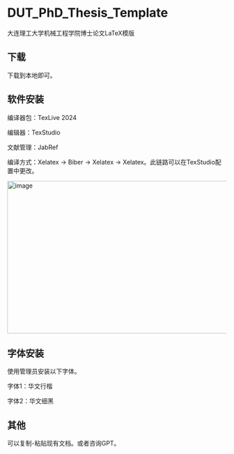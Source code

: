 # DUT_PhD_Thesis_Template
大连理工大学机械工程学院博士论文LaTeX模版


## 下载
下载到本地即可。

## 软件安装

编译器包：TexLive 2024

编辑器：TexStudio

文献管理：JabRef

编译方式：Xelatex -> Biber -> Xelatex -> Xelatex。此链路可以在TexStudio配置中更改。

<img width="1091" height="350" alt="image" src="https://github.com/user-attachments/assets/e11ca9cc-4f3b-4505-bd9a-afce8c0962f8" />



## 字体安装

使用管理员安装以下字体。

字体1：华文行楷

字体2：华文细黑


## 其他

可以复制-粘贴现有文档。或者咨询GPT。

